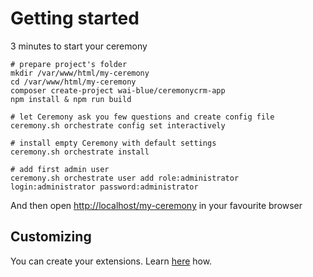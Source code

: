 # Getting started

3 minutes to start your ceremony

```
# prepare project's folder
mkdir /var/www/html/my-ceremony
cd /var/www/html/my-ceremony
composer create-project wai-blue/ceremonycrm-app
npm install & npm run build

# let Ceremony ask you few questions and create config file
ceremony.sh orchestrate config set interactively

# install empty Ceremony with default settings
ceremony.sh orchestrate install

# add first admin user
ceremony.sh orchestrate user add role:administrator login:administrator password:administrator
```

And then open [http://localhost/my-ceremony](http://localhost/my-ceremony) in your favourite browser

## Customizing

You can create your extensions. Learn [here](extensions) how.